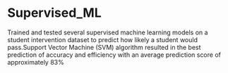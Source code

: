 # Supervised_ML

Trained and tested several supervised machine learning models on a student intervention dataset to predict how likely a student would pass.Support Vector Machine (SVM) algorithm resulted in the best prediction of accuracy and efficiency with an average prediction score of approximately 83%
